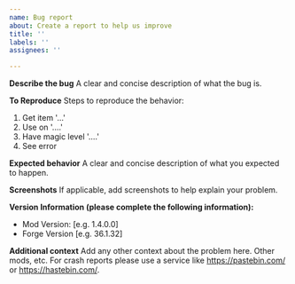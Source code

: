 ```yaml
---
name: Bug report
about: Create a report to help us improve
title: ''
labels: ''
assignees: ''

---
```


**Describe the bug**
A clear and concise description of what the bug is.

**To Reproduce**
Steps to reproduce the behavior:
1. Get item '...'
2. Use on '....'
3. Have magic level '....'
4. See error

**Expected behavior**
A clear and concise description of what you expected to happen.

**Screenshots**
If applicable, add screenshots to help explain your problem.

**Version Information (please complete the following information):**
 - Mod Version: [e.g. 1.4.0.0]
 - Forge Version [e.g. 36.1.32]

**Additional context**
Add any other context about the problem here.  Other mods, etc.  For crash reports please use a service like https://pastebin.com/ or https://hastebin.com/.
